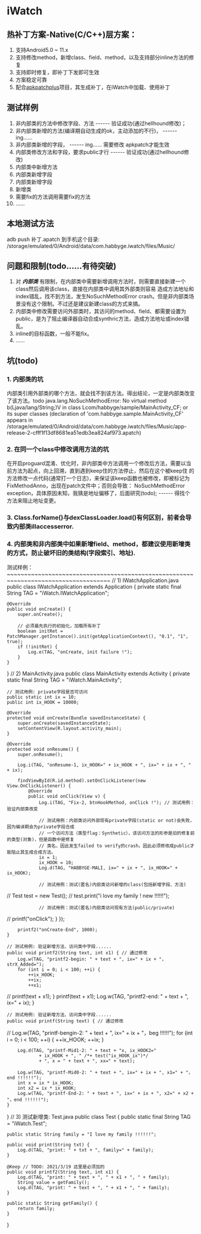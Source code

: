 # iWatch
## 热补丁方案-Native(C/C++)层方案：
1. 支持Android5.0 ~ 11.x
2. 支持修改method，新增class、field、method，以及支持部分inline方法的修复
3. 支持即时修复，即补丁下发即可生效
4. 方案稳定可靠
5. 配合[apkpatchplus](https://github.com/habbyge/apkpatchplus)项目，其生成补丁，在iWatch中加载、使用补丁

## 测试样例
1. 非内部类的方法中修改字段、方法 ------ 验证成功(通过hellhound修改)；
2. 非内部类新增的方法(编译期自动生成的ok，主动添加的不行)， ------ ing......
3. 非内部类新增的字段， ------ ing...... 需要修改 apkpatch才能生效
4. 内部类修改方法和字段，要求public才行 ------ 验证成功(通过hellhound修改)
5. 内部类中新增方法
6. 内部类新增字段
7. 内部类新增字段
8. 新增类
9. 需要fix的方法调用需要fix的方法
10. ......

## 本地测试方法
adb push 补丁.apatch 到手机这个目录: /storage/emulated/0/Android/data/com.habbyge.iwatch/files/Music/

## 问题和限制(todo......有待突破)
1. 对 ***内部类*** 有限制，在内部类中需要新增调用方法时，则需要直接新建一个class然后调用该class，直接在内部类中调用其外部类则容易
   造成方法地址和index错乱，找不到方法，发生NoSuchMethodError crash。但是非内部类场景没有这个限制。不过还是建议新建class的方式来搞。
2. 内部类中修改需要访问外部类时，其访问的method、field、都需要设置为public，是为了阻止编译器自动合成synthric方法，造成方法地址或index错乱。
3. inline的目标函数，一般不能fix。
4. ......

## 坑(todo)
### 1. 内部类的坑
内部类引用外部类的哪个方法，就会找不到该方法。得出结论，一定是内部类改变了该方法。todo
java.lang.NoSuchMethodError: No virtual method b(Ljava/lang/String;)V in class Lcom/habbyge/sample/MainActivity_CF;
or its super classes (declaration of 'com.habbyge.sample.MainActivity_CF' appears in
/storage/emulated/0/Android/data/com.habbyge.iwatch/files/Music/app-release-2-cfff1f13df8681ea51edb3ea824af973.apatch)

### 2. 在同一个class中修改调用方法的坑
在开启proguard混淆、优化时，非内部类中方法调用一个修改后方法，需要以当前方法为起点，向上回溯，直到遇到keep住的方法停止，然后在这个被keep住
的方法修改一点代码(通常打一个日志)，来保证该keep函数也被修改，即被标记为FixMethodAnno，出现在patch文件中；否则会导致：
NoSuchMethodError exception，具体原因未知，我猜是地址偏移了，后面研究(todo); ------ 得找个方法来阻止地址变更。

### 3. Class.forName()与dexClassLoader.load()有何区别，前者会导致内部类illaccesserror.

### 4. 内部类和非内部类中如果新增field、method，都建议使用新增类的方式，防止破坏旧的类结构(字段索引、地址).


测试样例：~~~~~~~~~~~~~~~~~~~~~~~~~~~~~~~~~~~~~~~~~~~~~~~~~~~~~~~~~~~~~~~~~~~~~~~~~~~~~~~~~~~~
// 1) IWatchApplication.java
public class IWatchApplication extends Application {
    private static final String TAG = "iWatch.IWatchApplication";

    @Override
    public void onCreate() {
        super.onCreate();

        // 必须最先执行的初始化，加载所有补丁
        boolean initRet = PatchManager.getInstance().init(getApplicationContext(), "0.1", "1", true);
        if (!initRet) {
            Log.e(TAG, "onCreate, init failure !");
        }
    }
}
// 2) MainActivity.java
public class MainActivity extends Activity {
    private static final String TAG = "iWatch.MainActivity";

    // 测试用例: private字段是否可访问
    public static int ix = 10;
    public int ix_HOOK = 10000;

    @Override
    protected void onCreate(Bundle savedInstanceState) {
        super.onCreate(savedInstanceState);
        setContentView(R.layout.activity_main);
    }

    @Override
    protected void onResume() {
        super.onResume();

        Log.i(TAG, "onResume-1, ix_HOOK=" + ix_HOOK + ", ix=" + ix + ", " + ix);

        findViewById(R.id.method).setOnClickListener(new View.OnClickListener() {
            @Override
            public void onClick(View v) {
                Log.i(TAG, "Fix-2, btnHookMethod, onClick !"); // 测试用例：验证内部类改变

                // 测试用例：内部类访问外部现有private字段(static or not)会失败，因为编译期会为private字段合成
                // 一个访问方法（类型flag：Synthetic），该访问方法的形参是旧的修复前的类型(对象)，但是函数中是修复
                // 类名，因此发生failed to verify的crash，因此必须修改成public才能阻止其生成合成方法。
                ix = 1;
                ix_HOOK = 10;
                Log.d(TAG, "HABBYGE-MALI, ix=" + ix + ", ix_HOOK=" + ix_HOOK);

                // 测试用例：测试(匿名)内部类访问新增的class(包括新增字段、方法)
//                Test test = new Test();
//                test.print("i love my family ! new !!!!!!");

                // 测试用例：测试(匿名)内部类访问现有方法(public/private)
//                printf("onClick");
            }
        });

        printf2("onCreate-End", 1000);
    }

    // 测试用例: 验证新增方法、访问类中字段......
    public void printf2(String text, int x1) { // 通过修改
        Log.w(TAG, "printf2-begin: " + text + ", ix=" + ix + "， strX_Added=");
        for (int i = 0; i < 100; ++i) {
            ++ix_HOOK;
            ++ix;
            ++x1;
//        printf(text + x1);
        }
        printf(text + x1);
        Log.w(TAG, "printf2-end: " + text + ", ix=" + ix);
    }

    // 测试用例: 验证新增方法、访问类中字段......
    public void printf(String text) { // 通过修改
//        Log.w(TAG, "printf-bengin-2: " + text + ", ix=" + ix + "，beg !!!!!!");
        for (int i = 0; i < 100; ++i) {
            ++ix_HOOK;
            ++ix;
        }

        Log.d(TAG, "printf-Mid1-2: " + text + "x, ix_HOOK2="
                + ix_HOOK + ", " /*+ test("ix_HOOK_ix")*/
                + ", x = " + text + ", xx=" + text);

        Log.w(TAG, "printf-Mid0-2: " + text + ", ix=" + ix + ", x1=" + "，end !!!!!!");
        int x = ix * ix_HOOK;
        int x2 = ix * ix_HOOK;
        Log.w(TAG, "printf-End-2: " + text + ", ix=" + ix + ", x2=" + x2 + "，end !!!!!!");
    }
}
// 3) 测试新增类: Test.java
public class Test {
    public static final String TAG = "iWatch.Test";

    public static String family = "I love my family !!!!!!";

    public void print(String txt) {
        Log.d(TAG, "print: " + txt + ", family=" + family);
    }

    @Keep // TODO: 2021/3/19 这里是必须加的
    public void printf2(String text, int x1) {
        Log.d(TAG, "print: " + text + ", " + x1 + ", " + family);
        String value = getFamily();
        Log.d(TAG, "print: " + text + ", " + x1 + ", " + family);
    }

    public static String getFamily() {
        return family;
    }
}

